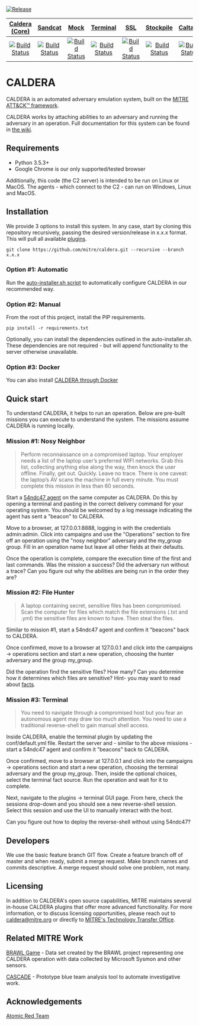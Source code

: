 [![Release](https://img.shields.io/badge/dynamic/json?color=blue&label=Release&query=tag_name&url=https%3A%2F%2Fapi.github.com%2Frepos%2Fmitre%2Fcaldera%2Freleases%2Flatest)](https://github.com/mitre/caldera/releases/latest)

**[Caldera (Core)](https://github.com/mitre/caldera)**|**[Sandcat](https://github.com/mitre/sandcat)**|**[Mock](https://github.com/mitre/mock)**|**[Terminal](https://github.com/mitre/terminal)**|**[SSL](https://github.com/mitre/SSL)**|**[Stockpile](https://github.com/mitre/stockpile)**|**[Caltack](https://github.com/mitre/caltack)**
:-----:|:-----:|:-----:|:-----:|:-----:|:-----:|:-----:
[![Build Status](https://travis-ci.com/mitre/caldera.svg?branch=master)](https://travis-ci.com/mitre/caldera)|[![Build Status](https://travis-ci.com/mitre/sandcat.svg?branch=master)](https://travis-ci.com/mitre/sandcat)|[![Build Status](https://travis-ci.com/mitre/mock.svg?branch=master)](https://travis-ci.com/mitre/mock)|[![Build Status](https://travis-ci.com/mitre/terminal.svg?branch=master)](https://travis-ci.com/mitre/terminal)|[![Build Status](https://travis-ci.com/mitre/ssl.svg?branch=master)](https://travis-ci.com/mitre/ssl)|[![Build Status](https://travis-ci.com/mitre/stockpile.svg?branch=master)](https://travis-ci.com/mitre/stockpile)|[![Build Status](https://travis-ci.com/mitre/caltack.svg?branch=master)](https://travis-ci.com/mitre/caltack)

# CALDERA

CALDERA is an automated adversary emulation system, built on the [MITRE ATT&CK™ framework](https://attack.mitre.org/).

CALDERA works by attaching abilities to an adversary and running the adversary in an operation. Full documentation for this system can be found in [the wiki](https://github.com/mitre/caldera/wiki).

## Requirements

* Python 3.5.3+
* Google Chrome is our only supported/tested browser

Additionally, this code (the C2 server) is intended to be run on Linux or MacOS. 
The agents - which connect to the C2 - can run on Windows, Linux and MacOS.

## Installation

We provide 3 options to install this system. In any case, start by cloning this repository recursively, passing the desired version/release in x.x.x format. This will pull all available [plugins](https://github.com/mitre/caldera/wiki/What-is-a-plugin). 
```
git clone https://github.com/mitre/caldera.git --recursive --branch x.x.x 
```

### Option #1: Automatic

Run the [auto-installer.sh script](https://github.com/mitre/caldera/wiki/Auto-install-script) to automatically configure CALDERA in our recommended way.

### Option #2: Manual

From the root of this project, install the PIP requirements.
```
pip install -r requirements.txt
```

Optionally, you can install the dependencies outlined in the auto-installer.sh. These dependencies are not required - but will append functionality to the server otherwise unavailable.

### Option #3: Docker

You can also install [CALDERA through Docker](https://github.com/mitre/caldera/wiki/Docker-deployment)

## Quick start

To understand CALDERA, it helps to run an operation. Below are pre-built missions you can execute to understand 
the system. The missions assume CALDERA is running locally.

### Mission #1: Nosy Neighbor

> Perform reconnaissance on a compromised laptop. Your employer needs a list of the laptop user’s preferred WIFI 
networks. Grab this list, collecting anything else along the way, then knock the user offline. Finally, get out. Quickly. Leave no trace. There is one caveat: the laptop’s AV scans the machine in full every minute. You must complete this mission in 
less than 60 seconds. 

Start a [54ndc47 agent](https://github.com/mitre/caldera/wiki/Plugins-sandcat) on the same computer as CALDERA. Do this by opening a terminal and pasting in the correct
delivery command for your operating system. You should be welcomed by a log message indicating the agent has sent
a "beacon" to CALDERA.

Move to a browser, at 127.0.0.1:8888, logging in with the credentials admin:admin. 
Click into campaigns and use the "Operations" section to fire off an operation using the "nosy neighbor" 
adversary and the my_group group. Fill in an operation name but leave all other fields at their defaults.

Once the operation is complete, compare the execution time of the first and last commands. Was
the mission a success? Did the adversary run without a trace? Can you figure out why the 
abilities are being run in the order they are?

### Mission #2: File Hunter

> A laptop containing secret, sensitive files has been compromised. Scan the computer for files which match
the file extensions (.txt and .yml) the sensitive files are known to have. Then steal the files.

Similar to mission #1, start a 54ndc47 agent and confirm it "beacons" back to CALDERA. 

Once confirmed, move to a browser at 127.0.0.1 and click into the campaigns -> operations section and start a new operation, choosing the hunter adversary and the group my_group.

Did the operation find the sensitive files? How many? Can you determine how it determines which files are sensitive? Hint- you may want to read about [facts](https://github.com/mitre/caldera/wiki/What-is-a-fact).

### Mission #3: Terminal

> You need to navigate through a compromised host but you fear an autonomous agent may draw too much attention. You need to use a traditional reverse-shell to gain manual shell access.

Inside CALDERA, enable the terminal plugin by updating the conf/default.yml file. Restart the server and - similar to the above missions - start a 54ndc47 agent and confirm it "beacons" back to CALDERA. 

Once confirmed, move to a browser at 127.0.0.1 and click into the campaigns -> operations section and start a new operation, choosing the terminal adversary and the group my_group. Then, inside the optional choices, select the terminal fact source. Run the operation and wait for it to complete. 

Next, navigate to the plugins -> terminal GUI page. From here, check the sessions drop-down and you should see a new reverse-shell session. Select this session and use the UI to manually interact with the host.

Can you figure out how to deploy the reverse-shell without using 54ndc47? 

## Developers

We use the basic feature branch GIT flow. Create a feature branch off of master and when ready, submit a merge 
request. Make branch names and commits descriptive. A merge request should solve one problem,
not many. 

## Licensing

In addition to CALDERA's open source capabilities, MITRE maintains several in-house CALDERA plugins that offer 
more advanced functionality. For more information, or to discuss licensing opportunities, please reach out to 
caldera@mitre.org or directly to [MITRE's Technology Transfer Office](https://www.mitre.org/about/corporate-overview/contact-us#technologycontact).

## Related MITRE Work

[BRAWL Game](https://github.com/mitre/brawl-public-game-001) - Data set created by the BRAWL project representing
one CALDERA operation with data collected by Microsoft Sysmon and other sensors.

[CASCADE](https://github.com/mitre/cascade-server) - Prototype blue team analysis tool to automate investigative work.

## Acknowledgements

[Atomic Red Team](https://github.com/redcanaryco/atomic-red-team)
